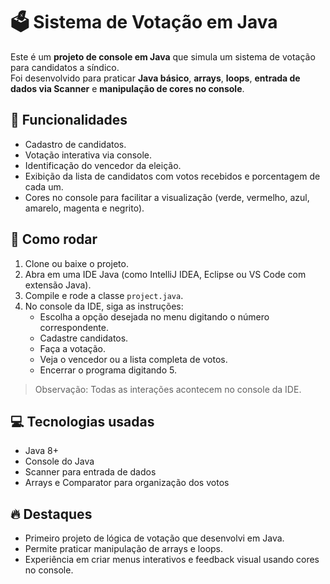 # 🗳️ Sistema de Votação em Java

Este é um **projeto de console em Java** que simula um sistema de votação para candidatos a síndico.  
Foi desenvolvido para praticar **Java básico**, **arrays**, **loops**, **entrada de dados via Scanner** e **manipulação de cores no console**.

## 🚀 Funcionalidades

- Cadastro de candidatos.  
- Votação interativa via console.  
- Identificação do vencedor da eleição.  
- Exibição da lista de candidatos com votos recebidos e porcentagem de cada um.  
- Cores no console para facilitar a visualização (verde, vermelho, azul, amarelo, magenta e negrito).  

## 🔧 Como rodar

1. Clone ou baixe o projeto.  
2. Abra em uma IDE Java (como IntelliJ IDEA, Eclipse ou VS Code com extensão Java).  
3. Compile e rode a classe `project.java`.
4. No console da IDE, siga as instruções:  
   - Escolha a opção desejada no menu digitando o número correspondente.  
   - Cadastre candidatos.  
   - Faça a votação.  
   - Veja o vencedor ou a lista completa de votos.  
   - Encerrar o programa digitando 5.

> Observação: Todas as interações acontecem no console da IDE.

## 💻 Tecnologias usadas

- Java 8+  
- Console do Java  
- Scanner para entrada de dados  
- Arrays e Comparator para organização dos votos  

## 🔥 Destaques

- Primeiro projeto de lógica de votação que desenvolvi em Java.  
- Permite praticar manipulação de arrays e loops.  
- Experiência em criar menus interativos e feedback visual usando cores no console.  
